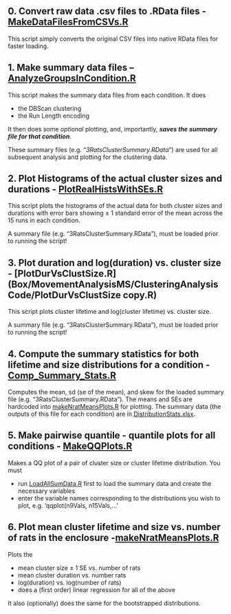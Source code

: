 ## 0. Convert raw data .csv files to .RData files  - [MakeDataFilesFromCSVs.R](Box/MovementAnalysisMS/ClusteringAnalysisCode/AnalyzeGroupsInCondition.R)

This script simply converts the original CSV files into native RData files for faster loading.



## 1. Make summary data files – [AnalyzeGroupsInCondition.R](/Users/lkcormack/Library/CloudStorage/Box-Box/MovementAnalysisMS/ClusteringAnalysisCode/AnalyzeGroupsInCondition.R)

This script makes the summary data files from each condition. It does

* the DBScan clustering
* the Run Length encoding 

It then does some *optional* plotting, and, importantly, ***saves the summary file for that condition***.

These summary files (e.g. “*3RatsClusterSummary.RData*”) are used for all subsequent analysis and plotting for the clustering data.



## 2. Plot Histograms of the actual cluster sizes and durations -  [PlotRealHistsWithSEs.R](Box/MovementAnalysisMS/ClusteringAnalysisCode/PlotRealHistsWithSEs.R) 

This script plots the histograms of the actual data for both cluster sizes and durations with error bars showing ± 1 standard error of the mean across the 15 runs in each condition. 

A summary file (e.g. “3RatsClusterSummary.RData”), must be loaded prior to running the script!

## 3. Plot duration and log(duration) vs. cluster size - [PlotDurVsClustSize.R](Box/MovementAnalysisMS/ClusteringAnalysisCode/PlotDurVsClustSize copy.R)

This script plots cluster lifetime and log(cluster lifetime) vs. cluster size. 

A summary file (e.g. “3RatsClusterSummary.RData”), must be loaded prior to running the script!

## 4. Compute the summary statistics for both lifetime and size distributions for a condition - [Comp_Summary_Stats.R](Box/MovementAnalysisMS/ClusteringAnalysisCode/Comp_Summary_Stats.R)

Computes the mean, sd (se of the mean), and skew for the loaded summary file (e.g. “3RatsClusterSummary.RData”). The means and SEs are hardcoded into [makeNratMeansPlots.R](Box/MovementAnalysisMS/ClusteringAnalysisCode/makeNratMeansPlots.R) for plotting. The summary data (the outputs of this file for each condition) are in [DistributionStats.xlsx](Box/MovementAnalysisMS/DistributionStats.xlsx).

## 5. Make pairwise quantile - quantile plots for all conditions - [MakeQQPlots.R](Box/MovementAnalysisMS/ClusteringAnalysisCode/MakeQQPlots.R)

Makes a QQ plot of a pair of cluster size or cluster lifetime distribution. You must 

* run [LoadAllSumData.R](Box/MovementAnalysisMS/ClusteringAnalysisCode/LoadAllSumData.R) first to load the summary data and create the necessary variables
* enter the variable names corresponding to the distributions you wish to plot, e.g. ‘qqplot(n9Vals, n15Vals,…’

## 6. Plot mean cluster lifetime and size vs. number of rats in the enclosure -[makeNratMeansPlots.R](Box/MovementAnalysisMS/ClusteringAnalysisCode/makeNratMeansPlots.R)

Plots the 

* mean cluster size ± 1 SE vs. number of rats 
* mean cluster duration vs. number rats
* log(duration) vs. log(number of rats)
* does a (first order) linear regression for all of the above

It also (optionally) does the same for the bootstrapped distributions.



